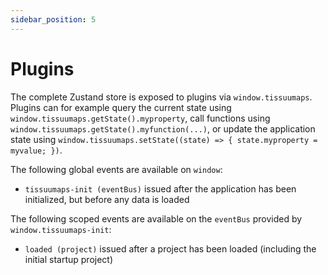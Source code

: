 ```yaml
---
sidebar_position: 5
---
```


# Plugins

The complete Zustand store is exposed to plugins via `window.tissuumaps`. Plugins can for example query the current state using `window.tissuumaps.getState().myproperty`, call functions using `window.tissuumaps.getState().myfunction(...)`, or update the application state using `window.tissuumaps.setState((state) => { state.myproperty = myvalue; })`.

The following global events are available on `window`:

- `tissuumaps-init (eventBus)` issued after the application has been initialized, but before any data is loaded

The following scoped events are available on the `eventBus` provided by `window.tissuumaps-init`:

- `loaded (project)` issued after a project has been loaded (including the initial startup project)
